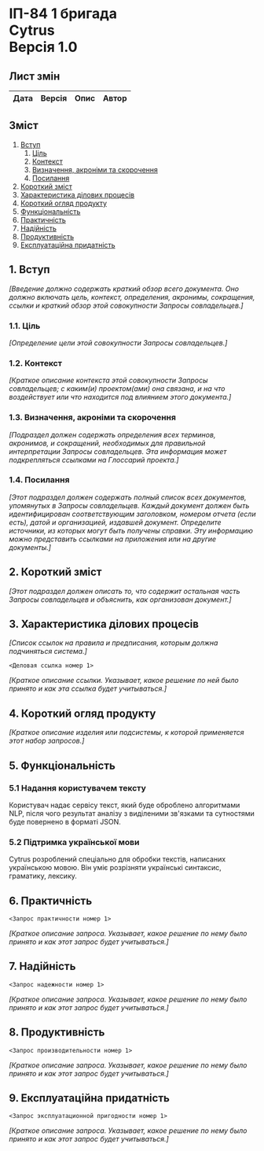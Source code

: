 # ІП-84 1 бригада <br> Cytrus <br> Версія 1.0
## Лист змін
| Дата | Версія | Опис | Автор |
|------|--------|------|-------|

## Зміст
1. [Вступ](https://github.com/NeProgramist/Cytrus/blob/master/doc/RUP.md#1-%D0%B2%D1%81%D1%82%D1%83%D0%BF)
    1. [Ціль](https://github.com/NeProgramist/Cytrus/blob/master/doc/RUP.md#11-%D1%86%D1%96%D0%BB%D1%8C)
    2. [Контекст](https://github.com/NeProgramist/Cytrus/blob/master/doc/RUP.md#12-%D0%BA%D0%BE%D0%BD%D1%82%D0%B5%D0%BA%D1%81%D1%82)
    3. [Визначення, акроніми та скорочення](https://github.com/NeProgramist/Cytrus/blob/master/doc/RUP.md#13-%D0%B2%D0%B8%D0%B7%D0%BD%D0%B0%D1%87%D0%B5%D0%BD%D0%BD%D1%8F-%D0%B0%D0%BA%D1%80%D0%BE%D0%BD%D1%96%D0%BC%D0%B8-%D1%82%D0%B0-%D1%81%D0%BA%D0%BE%D1%80%D0%BE%D1%87%D0%B5%D0%BD%D0%BD%D1%8F)
    4. [Посилання](https://github.com/NeProgramist/Cytrus/blob/master/doc/RUP.md#14-%D0%BF%D0%BE%D1%81%D0%B8%D0%BB%D0%B0%D0%BD%D0%BD%D1%8F)
2. [Короткий зміст](https://github.com/NeProgramist/Cytrus/blob/master/doc/RUP.md#2-%D0%BA%D0%BE%D1%80%D0%BE%D1%82%D0%BA%D0%B8%D0%B9-%D0%B7%D0%BC%D1%96%D1%81%D1%82)
3. [Характеристика ділових процесів](https://github.com/NeProgramist/Cytrus/blob/master/doc/RUP.md#3-%D1%85%D0%B0%D1%80%D0%B0%D0%BA%D1%82%D0%B5%D1%80%D0%B8%D1%81%D1%82%D0%B8%D0%BA%D0%B0-%D0%B4%D1%96%D0%BB%D0%BE%D0%B2%D0%B8%D1%85-%D0%BF%D1%80%D0%BE%D1%86%D0%B5%D1%81%D1%96%D0%B2)
4. [Короткий огляд продукту](https://github.com/NeProgramist/Cytrus/blob/master/doc/RUP.md#4-%D0%BA%D0%BE%D1%80%D0%BE%D1%82%D0%BA%D0%B8%D0%B9-%D0%BE%D0%B3%D0%BB%D1%8F%D0%B4-%D0%BF%D1%80%D0%BE%D0%B4%D1%83%D0%BA%D1%82%D1%83)
5. [Функціональність](https://github.com/NeProgramist/Cytrus/blob/master/doc/RUP.md#4-%D0%BA%D0%BE%D1%80%D0%BE%D1%82%D0%BA%D0%B8%D0%B9-%D0%BE%D0%B3%D0%BB%D1%8F%D0%B4-%D0%BF%D1%80%D0%BE%D0%B4%D1%83%D0%BA%D1%82%D1%83)
6. [Практичність](https://github.com/NeProgramist/Cytrus/blob/master/doc/RUP.md#6-%D0%BF%D1%80%D0%B0%D0%BA%D1%82%D0%B8%D1%87%D0%BD%D1%96%D1%81%D1%82%D1%8C)
7. [Надійність](https://github.com/NeProgramist/Cytrus/blob/master/doc/RUP.md#7-%D0%BD%D0%B0%D0%B4%D1%96%D0%B9%D0%BD%D1%96%D1%81%D1%82%D1%8C)
8. [Продуктивність](https://github.com/NeProgramist/Cytrus/blob/master/doc/RUP.md#8-%D0%BF%D1%80%D0%BE%D0%B4%D1%83%D0%BA%D1%82%D0%B8%D0%B2%D0%BD%D1%96%D1%81%D1%82%D1%8C)
9. [Експлуатаційна придатність](https://github.com/NeProgramist/Cytrus/blob/master/doc/RUP.md#9-%D0%B5%D0%BA%D1%81%D0%BF%D0%BB%D1%83%D0%B0%D1%82%D0%B0%D1%86%D1%96%D0%B9%D0%BD%D0%B0-%D0%BF%D1%80%D0%B8%D0%B4%D0%B0%D1%82%D0%BD%D1%96%D1%81%D1%82%D1%8C)

## 1. Вступ

_[Введение должно содержать краткий обзор всего документа. Оно должно включать цель, контекст, определения, акронимы, сокращения, ссылки и краткий обзор этой совокупности Запросы совладельцев.]_

### 1.1. Ціль

_[Определение цели этой совокупности Запросы совладельцев.]_

### 1.2. Контекст

_[Краткое описание контекста этой совокупности Запросы совладельцев; с каким(и) проектом(ами) она связана, и на что воздействует или что находится под влиянием этого документа.]_

### 1.3. Визначення, акроніми та скорочення

_[Подраздел должен содержать определения всех терминов, акронимов, и сокращений, необходимых для правильной интерпретации Запросы совладельцев. Эта информация может подкрепляться ссылками на Глоссарий проекта.]_

### 1.4. Посилання

_[Этот подраздел должен содержать полный список всех документов, упомянутых в Запросы совладельцев. Каждый документ должен быть идентифицирован соответствующим заголовком, номером отчета (если есть), датой и организацией, издавшей документ. Определите источники, из которых могут быть получены справки. Эту информацию можно представить ссылками на приложения или на другие документы.]_

## 2. Короткий зміст

_[Этот подраздел должен описать то, что содержит остальная часть Запросы совладельцев и объяснить, как организован документ.]_

## 3. Характеристика ділових процесів

_[Список ссылок на правила и предписания, которым должна подчиняться система.]_

`<Деловая ссылка номер 1>`

_[Краткое описание ссылки. Указывает, какое решение по ней было принято и как эта ссылка будет учитываться.]_

## 4. Короткий огляд продукту

_[Краткое описание изделия или подсистемы, к которой применяется этот набор запросов.]_

## 5. Функціональність

### 5.1 Надання користувачем тексту

Користувач надає сервісу текст, який буде оброблено алгоритмами NLP, після чого результат аналізу з виділеними зв'язками та сутностями буде повернено в форматі JSON.

### 5.2 Підтримка української мови

Cytrus розроблений спеціально для обробки текстів, написаних українською мовою. Він уміє розрізняти українські синтаксис, граматику, лексику.

## 6. Практичність

`<Запрос практичности номер 1>`

_[Краткое описание запроса. Указывает, какое решение по нему было принято и как этот запрос будет учитываться.]_

## 7. Надійність

`<Запрос надежности номер 1>`

_[Краткое описание запроса. Указывает, какое решение по нему было принято и как этот запрос будет учитываться.]_

## 8. Продуктивність

`<Запрос производительности номер 1>`

_[Краткое описание запроса. Указывает, какое решение по нему было принято и как этот запрос будет учитываться.]_

## 9. Експлуатаційна придатність

`<Запрос эксплуатационной пригодности номер 1>`

_[Краткое описание запроса. Указывает, какое решение по нему было принято и как этот запрос будет учитываться.]_
